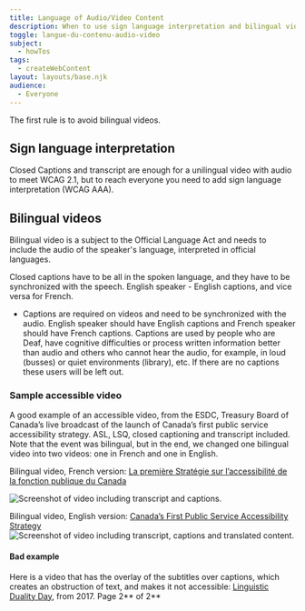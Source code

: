 ```yaml
---
title: Language of Audio/Video Content
description: When to use sign language interpretation and bilingual videos, tools and samples of accessible videos. 
toggle: langue-du-contenu-audio-video
subject:
  - howTos
tags:
  - createWebContent
layout: layouts/base.njk
audience:
  - Everyone
---
```


The first rule is to avoid bilingual videos.

## **Sign language interpretation**
Closed Captions and transcript are enough for a unilingual video with audio to meet WCAG 2.1, but to reach everyone you need to add sign language interpretation (WCAG AAA).

## **Bilingual videos**
Bilingual video is a subject to the Official Language Act and needs to include the audio of the speaker's language, interpreted in official languages.

Closed captions have to be all in the spoken language, and they have to be synchronized with the speech. English speaker - English captions, and vice versa for French.

- Captions are required on videos and need to be synchronized with the audio. English speaker should have English captions and French speaker should have French captions. Captions are used by people who are Deaf, have cognitive difficulties or process written information better than audio and others who cannot hear the audio, for example, in loud (busses) or quiet environments (library), etc. If there are no captions these users will be left out.

### **Sample accessible video**
A good example of an accessible video, from the ESDC, Treasury Board of Canada’s live broadcast of the launch of Canada’s first public service accessibility strategy. ASL, LSQ, closed captioning and transcript included. Note that the event was bilingual, but in the end, we changed one bilingual video into two videos: one in French and one in English.

Bilingual video, French version: [La première Stratégie sur l’accessibilité de la fonction publique du Canada](https://www.youtube.com/watch?v=acWNxPWQnrE)

![Screenshot of video including transcript and captions.](Aspose.Words.c6fca278-ddce-45d6-9fb3-5674c44807ef.001.png)

Bilingual video, English version: [Canada’s First Public Service Accessibility Strategy](https://www.youtube.com/watch?v=zhrz1NIZkjc&list=PLSUro1UBralqyMDgYaLlF7q3gMGEvEyte&index=2)![Screenshot of video including transcript, captions and translated content.](Aspose.Words.c6fca278-ddce-45d6-9fb3-5674c44807ef.002.png)

#### **Bad example**
Here is a video that has the overlay of the subtitles over captions, which creates an obstruction of text, and makes it not accessible: [Linguistic Duality Day](https://www.youtube.com/watch?v=L7JOlOQAK58), from 2017.
Page 2** of 2**

